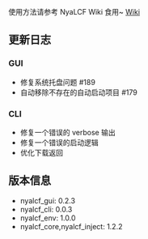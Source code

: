使用方法请参考 NyaLCF Wiki 食用~ [Wiki](https://docs-nyalcf.1l1.icu)

## 更新日志

### GUI

- 修复系统托盘问题 #189
- 自动移除不存在的自动启动项目 #179

### CLI

- 修复一个错误的 verbose 输出
- 修复一个错误的启动逻辑
- 优化下载返回

[//]: # (### 其他)

## 版本信息

- nyalcf_gui: 0.2.3
- nyalcf_cli: 0.0.3
- nyalcf_env: 1.0.0
- nyalcf_core,nyalcf_inject: 1.2.2

<!-- Some change log here -->
